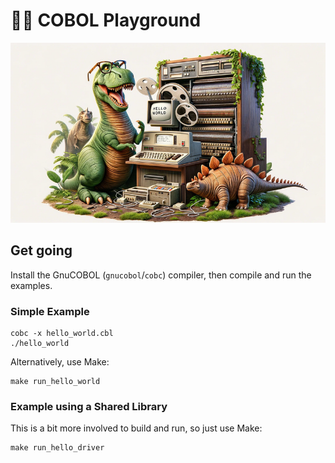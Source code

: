 # 🛝🦕 COBOL Playground

<div align="center">
    <img alt="Dinosaurs programming COBOL" src="docs/dinos.jpg" />
</div>

## Get going

Install the GnuCOBOL (`gnucobol`/`cobc`) compiler, then compile and run the examples.

### Simple Example

```shell
cobc -x hello_world.cbl
./hello_world
```

Alternatively, use Make:

```shell
make run_hello_world
```

### Example using a Shared Library

This is a bit more involved to build and run, so just use Make:

```shell
make run_hello_driver
```
